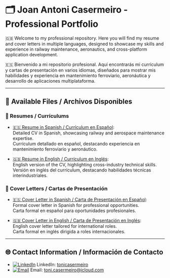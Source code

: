 # 🗂️ Joan Antoni Casermeiro - Professional Portfolio

🇬🇧 Welcome to my professional repository. Here you will find my resume and cover letters in multiple languages, designed to showcase my skills and experience in railway maintenance, aeronautics, and cross-platform application development.

🇪🇸 Bienvenido a mi repositorio profesional. Aquí encontrarás mi currículum y cartas de presentación en varios idiomas, diseñados para mostrar mis habilidades y experiencia en mantenimiento ferroviario, aeronáutica y desarrollo de aplicaciones multiplataforma.

---

## 📝 Available Files / Archivos Disponibles

### 📌 Resumes / Currículums
- [🇪🇸 Resume in Spanish / Currículum en Español](https://github.com/tonicasermeiro/Joan_Antoni_Casermeiro_Professional_Profile/blob/main/CV_Joan_Antoni_Casermeiro_ES.md):  
  Detailed CV in Spanish, showcasing railway and aerospace maintenance expertise.  
  Currículum detallado en español, destacando experiencia en mantenimiento ferroviario y aeronáutico.

- [🇬🇧 Resume in English / Currículum en Inglés](https://github.com/tonicasermeiro/Joan_Antoni_Casermeiro_Professional_Profile/blob/main/CV_Joan_Antoni_Casermeiro_EN.md):  
  English version of the CV, highlighting cross-industry technical skills.  
  Versión en inglés del currículum, destacando habilidades técnicas interindustriales.

### 📌 Cover Letters / Cartas de Presentación
- [🇪🇸 Cover Letter in Spanish / Carta de Presentación en Español](https://github.com/tonicasermeiro/Joan_Antoni_Casermeiro_Professional_Profile/blob/main/Carta_Presentacion_Joan_Antoni_Casermeiro_ES.md):  
  Formal cover letter in Spanish for professional opportunities.  
  Carta formal en español para oportunidades profesionales.

- [🇬🇧 Cover Letter in English / Carta de Presentación en Inglés](https://github.com/tonicasermeiro/Joan_Antoni_Casermeiro_Professional_Profile/blob/main/Cover_Letter_Joan_Antoni_Casermeiro_EN.md):  
  English cover letter tailored for international roles.  
  Carta formal en inglés dirigida a roles internacionales.

---

## 🌐 Contact Information / Información de Contacto
- [![LinkedIn](https://img.shields.io/badge/LinkedIn-0077B5?style=flat&logo=linkedin&logoColor=white)](https://www.linkedin.com/in/tonicasermeiro) LinkedIn: [tonicasermeiro](https://www.linkedin.com/in/tonicasermeiro)
- [![Email](https://img.shields.io/badge/Email-0078D4?style=flat&logo=apple&logoColor=white)](mailto:toni.casermeiro@icloud.com) Email: [toni.casermeiro@icloud.com](mailto:toni.casermeiro@icloud.com)
